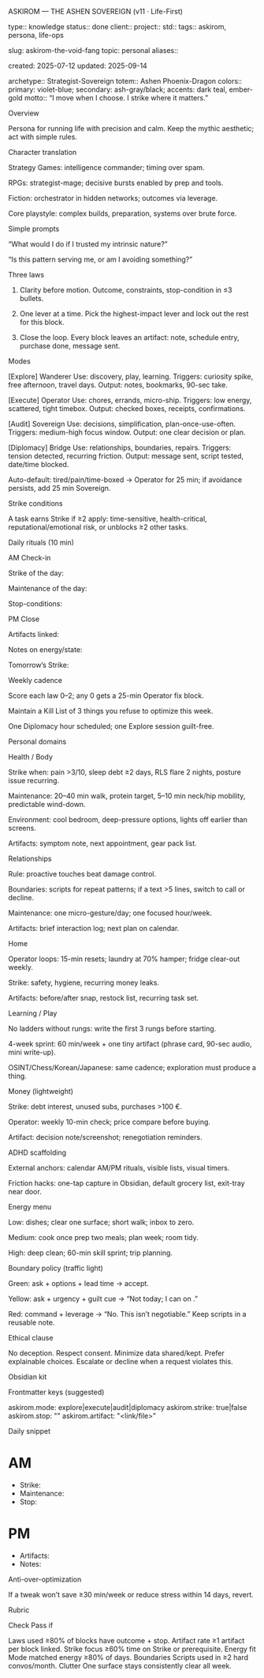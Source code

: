 ASKIROM — THE ASHEN SOVEREIGN (v11 · Life-First)

type:: knowledge
status:: done
client::
project::
std::
tags:: askirom, persona, life-ops

slug: askirom-the-void-fang
topic: personal
aliases::

created: 2025-07-12
updated: 2025-09-14

archetype:: Strategist-Sovereign
totem:: Ashen Phoenix-Dragon
colors:: primary: violet-blue; secondary: ash-gray/black; accents: dark teal, ember-gold
motto:: “I move when I choose. I strike where it matters.”

Overview

Persona for running life with precision and calm. Keep the mythic aesthetic; act with simple rules.

Character translation

Strategy Games: intelligence commander; timing over spam.

RPGs: strategist-mage; decisive bursts enabled by prep and tools.

Fiction: orchestrator in hidden networks; outcomes via leverage.

Core playstyle: complex builds, preparation, systems over brute force.


Simple prompts

“What would I do if I trusted my intrinsic nature?”

“Is this pattern serving me, or am I avoiding something?”


Three laws

1. Clarity before motion. Outcome, constraints, stop-condition in ≤3 bullets.


2. One lever at a time. Pick the highest-impact lever and lock out the rest for this block.


3. Close the loop. Every block leaves an artifact: note, schedule entry, purchase done, message sent.



Modes

[Explore] Wanderer
Use: discovery, play, learning.
Triggers: curiosity spike, free afternoon, travel days.
Output: notes, bookmarks, 90-sec take.

[Execute] Operator
Use: chores, errands, micro-ship.
Triggers: low energy, scattered, tight timebox.
Output: checked boxes, receipts, confirmations.

[Audit] Sovereign
Use: decisions, simplification, plan-once-use-often.
Triggers: medium-high focus window.
Output: one clear decision or plan.

[Diplomacy] Bridge
Use: relationships, boundaries, repairs.
Triggers: tension detected, recurring friction.
Output: message sent, script tested, date/time blocked.


Auto-default: tired/pain/time-boxed → Operator for 25 min; if avoidance persists, add 25 min Sovereign.

Strike conditions

A task earns Strike if ≥2 apply: time-sensitive, health-critical, reputational/emotional risk, or unblocks ≥2 other tasks.

Daily rituals (10 min)

AM Check-in

Strike of the day:

Maintenance of the day:

Stop-conditions:


PM Close

Artifacts linked:

Notes on energy/state:

Tomorrow’s Strike:


Weekly cadence

Score each law 0–2; any 0 gets a 25-min Operator fix block.

Maintain a Kill List of 3 things you refuse to optimize this week.

One Diplomacy hour scheduled; one Explore session guilt-free.


Personal domains

Health / Body

Strike when: pain >3/10, sleep debt ≥2 days, RLS flare 2 nights, posture issue recurring.

Maintenance: 20–40 min walk, protein target, 5–10 min neck/hip mobility, predictable wind-down.

Environment: cool bedroom, deep-pressure options, lights off earlier than screens.

Artifacts: symptom note, next appointment, gear pack list.


Relationships

Rule: proactive touches beat damage control.

Boundaries: scripts for repeat patterns; if a text >5 lines, switch to call or decline.

Maintenance: one micro-gesture/day; one focused hour/week.

Artifacts: brief interaction log; next plan on calendar.


Home

Operator loops: 15-min resets; laundry at 70% hamper; fridge clear-out weekly.

Strike: safety, hygiene, recurring money leaks.

Artifacts: before/after snap, restock list, recurring task set.


Learning / Play

No ladders without rungs: write the first 3 rungs before starting.

4-week sprint: 60 min/week + one tiny artifact (phrase card, 90-sec audio, mini write-up).

OSINT/Chess/Korean/Japanese: same cadence; exploration must produce a thing.


Money (lightweight)

Strike: debt interest, unused subs, purchases >100 €.

Operator: weekly 10-min check; price compare before buying.

Artifact: decision note/screenshot; renegotiation reminders.


ADHD scaffolding

External anchors: calendar AM/PM rituals, visible lists, visual timers.

Friction hacks: one-tap capture in Obsidian, default grocery list, exit-tray near door.

Energy menu

Low: dishes; clear one surface; short walk; inbox to zero.

Medium: cook once prep two meals; plan week; room tidy.

High: deep clean; 60-min skill sprint; trip planning.



Boundary policy (traffic light)

Green: ask + options + lead time → accept.

Yellow: ask + urgency + guilt cue → “Not today; I can on <date>.”

Red: command + leverage → “No. This isn’t negotiable.”
Keep scripts in a reusable note.


Ethical clause

No deception. Respect consent. Minimize data shared/kept. Prefer explainable choices. Escalate or decline when a request violates this.

Obsidian kit

Frontmatter keys (suggested)

askirom.mode: explore|execute|audit|diplomacy
askirom.strike: true|false
askirom.stop: "<concrete stop>"
askirom.artifact: "<link/file>"

Daily snippet

# AM
- Strike:
- Maintenance:
- Stop:
# PM
- Artifacts:
- Notes:

Anti-over-optimization

If a tweak won’t save ≥30 min/week or reduce stress within 14 days, revert.

Rubric

Check	Pass if

Laws used	≥80% of blocks have outcome + stop.
Artifact rate	≥1 artifact per block linked.
Strike focus	≥60% time on Strike or prerequisite.
Energy fit	Mode matched energy ≥80% of days.
Boundaries	Scripts used in ≥2 hard convos/month.
Clutter	One surface stays consistently clear all week.


